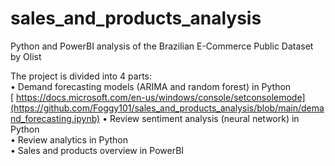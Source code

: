 # sales_and_products_analysis
Python and PowerBI analysis of the Brazilian E-Commerce Public Dataset by Olist

The project is divided into 4 parts:<br>
• Demand forecasting models (ARIMA and random forest) in Python<br>
[ https://docs.microsoft.com/en-us/windows/console/setconsolemode](https://github.com/Foggy101/sales_and_products_analysis/blob/main/demand_forecasting.ipynb)
• Review sentiment analysis (neural network) in Python<br>
• Review analytics in Python<br>
• Sales and products overview in PowerBI
